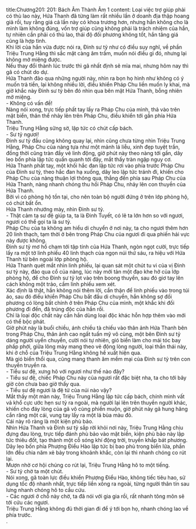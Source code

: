 title:Chương201: 201: Bách Âm Thành Âm 1
content:
Loại việc trợ giúp phải có thù lao này, Hứa Thanh đã từng làm rất nhiều lần ở doanh địa thập hoang giả rồi, tuy rằng giá cả lần này có khoa trương hơn, nhưng hắn không cho là mình làm không đúng, vốn trợ giúp cũng không phải là trách nhiệm của hắn, tự nhiên cần phải có thù lao, thái độ đối phương không tốt, hắn tăng giá cũng là hợp tình.<br>Khi lời của hắn vừa được nói ra, Đinh sư tỷ như có điều suy nghĩ, về phần Triệu Trung Hằng thì sắc mặt càng âm trầm, muốn nói điều gì đó, nhưng lại không mở miệng được.<br>Nếu thay đổi thành lúc trước thì gã nhất định sẽ mỉa mai, nhưng hôm nay thì gã có chút do dự.<br>Hứa Thanh đảo qua những người này, nhìn ra bọn họ hình như không có ý muốn trả tiền, lại không nhiều lời, điều khiển Pháp Chu liền muốn ly khai, mà giờ khắc này Đinh sư tỷ bên đó nhìn qua bên mặt Hứa Thanh, bỗng nhiên mở miệng.<br>- Không có vấn đề!<br>Nàng nói xong, trực tiếp phất tay lấy ra Pháp Chu của mình, thả vào trên mặt biển, thân thể nhảy lên trên Pháp Chu, điều khiển tới gần phía Hứa Thanh.<br>Triệu Trung Hằng sững sờ, lập tức có chút cấp bách.<br>- Sư tỷ ngươi!<br>Đinh sư tỷ đầu cũng không quay lại, nhìn cũng chưa từng nhìn Triệu Trung Hằng, Pháp Chu của nàng tựa như một mảnh lá liễu, xinh đẹp tuyệt trần, đồng thời cũng tràn đầy vẻ linh động, giờ phút này theo nàng tới gần, dây leo bốn phía lập tức quấn quanh tới đây, mắt thấy tràn ngập nguy cơ.<br>Hứa Thanh phất tay, một khối hắc đan lập tức rơi vào phía trước Pháp Chu của Đinh sư tỷ, theo hắc đan hạ xuống, dây leo lập tức tránh đi, khiến cho Pháp Chu của nàng thuận lợi thông qua, thẳng đến phía sau Pháp Chu của Hứa Thanh, nàng nhanh chóng thu hồi Pháp Chu, nhảy lên con thuyền của Hứa Thanh.<br>Bởi vì có phòng hộ tồn tại, cho nên toàn bộ người đứng ở trên lớp phòng hộ, có chút bất ổn.<br>Hứa Thanh nhướng mày, nhìn Đinh sư tỷ.<br>- Thật cảm tạ sư đệ giúp ta, ta là Đinh Tuyết, có lẽ ta lớn hơn so với ngươi, ngươi có thể gọi ta là sư tỷ.<br>Pháp Chu của ta không am hiểu di chuyển ở nơi này, ta cho ngươi thêm hơn 20 linh thạch, tạm thời ở bên trong Pháp Chu của ngươi đi qua phiến hải vực này được không.<br>Đinh sư tỷ mơ hồ chạm tới tập tính của Hứa Thanh, ngòn ngọt cười, trực tiếp lấy ra một tờ linh phiếu 40 linh thạch của ngọn núi thứ sáu, ra hiệu với Hứa Thanh từ bên ngoài lớp phòng hộ.<br>Hứa Thanh quét mắt nhìn linh phiếu, lại quan sát một chút tu vi của vị Đinh sư tỷ này, đảo qua cổ của nàng, lúc này mới tản một đạo khe hở của lớp phòng hộ, để cho Đinh sư tỷ lọt vào trên boong thuyền, sau đó giơ tay lên cách không một trảo, cầm linh phiếu xem xét.<br>Xác định là thật, hắn không nói thêm lời, cẩn thận để linh phiếu vào trong túi áo, sau đó điều khiển Pháp Chu bắt đầu di chuyển, hắn không sợ đối phương có lòng bất chính ở trên Pháp Chu của mình, một khắc khi đối phương đi đến, đã trúng độc của hắn rồi.<br>Chỉ là loại độc chất này cần hắn dùng loại độc khác hỗn hợp thêm vào mới có thể bộc phát.<br>Giờ phút này là buổi chiều, ánh chiều tà chiếu vào thân ảnh Hứa Thanh bên trong Pháp Chu, thân ảnh cao ngất tuấn mỹ vô cùng, một bên Đinh sư tỷ dáng người uyển chuyển, cười nói tự nhiên, gió biển làm cho mái tóc bay phấp phới, giữa lông mày mang theo vẻ động lòng người, loại thần thái này, khi ở chỗ của Triệu Trung Hằng không hề xuất hiện qua.<br>Mà gió biển thổi qua, cũng mang thanh âm mềm mại của Đinh sư tỷ trên con thuyền truyền ra.<br>- Tiểu sư đệ, xưng hô với ngươi như thế nào đây?<br>- Tiểu sư đệ, chiếc Pháp Chu này của ngươi rất đặc biệt nha, ta cho tới bây giờ còn chưa bao giờ thấy qua.<br>- Tiểu sư đệ ngươi là đệ tử của núi nào vậy?<br>Mắt thấy một màn này, Triệu Trung Hằng lập tức cấp bách, chính mình vất vả khổ cực ước hẹn sư tỷ ra ngoài, mà người lại lên trên thuyền người khác, khiến cho đáy lòng của gã vô cùng phiền muộn, giờ phút này gã hung hăng cắn răng một cái, vung tay lấy ra một lá bùa màu đỏ.<br>Cái này rõ ràng là một kiện phù bảo.<br>Nhìn Hứa Thanh và Đinh sư tỷ sắp rời khỏi nơi này, Triệu Trung Hằng chịu đựng đau lòng, trực tiếp đánh phù bảo vào mặt biển, kiện phù bảo này lập tức thiêu đốt, tạo thành một cỗ sóng khí động trời, truyền khắp bát phương.<br>Dây leo bốn phía Phượng Điểu Hào lập tức bị bao phủ trong biển lửa, phần lớn đều chia năm xẻ bảy trong khoảnh khắc, còn lại thì nhanh chóng co rút lại.<br>Mượn nhờ cơ hội chúng co rút lại, Triệu Trung Hằng hô to một tiếng.<br>- Sư tỷ chờ ta một chút.<br>Nói xong, gã toàn lực điều khiển Phượng Điểu Hào, không tiếc tiêu hao, sử dụng tốc độ nhanh nhất, trực tiếp liền xông ra ngoài, từng người thân tín sau lưng nhanh chóng hô to cầu cứu.<br>- Các ngươi ở chỗ này chờ, ta đã nói với gia gia rồi, rất nhanh tông môn sẽ tới cứu các ngươi.<br>Triệu Trung Hằng không đủ thời gian đi để ý tới bọn họ, nhanh chóng lao về phía trước.<br>.<br>